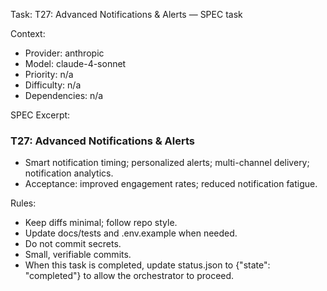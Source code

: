 Task: T27: Advanced Notifications & Alerts — SPEC task

Context:
- Provider: anthropic
- Model: claude-4-sonnet
- Priority: n/a
- Difficulty: n/a
- Dependencies: n/a

SPEC Excerpt:

### T27: Advanced Notifications & Alerts
- Smart notification timing; personalized alerts; multi-channel delivery; notification analytics.
- Acceptance: improved engagement rates; reduced notification fatigue.

Rules:
- Keep diffs minimal; follow repo style.
- Update docs/tests and .env.example when needed.
- Do not commit secrets.
- Small, verifiable commits.
- When this task is completed, update status.json to {"state": "completed"} to allow the orchestrator to proceed.
